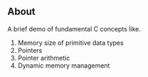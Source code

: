 ## About

A brief demo of fundamental C concepts like.

1. Memory size of primitive data types
2. Pointers
3. Pointer arithmetic
4. Dynamic memory management
